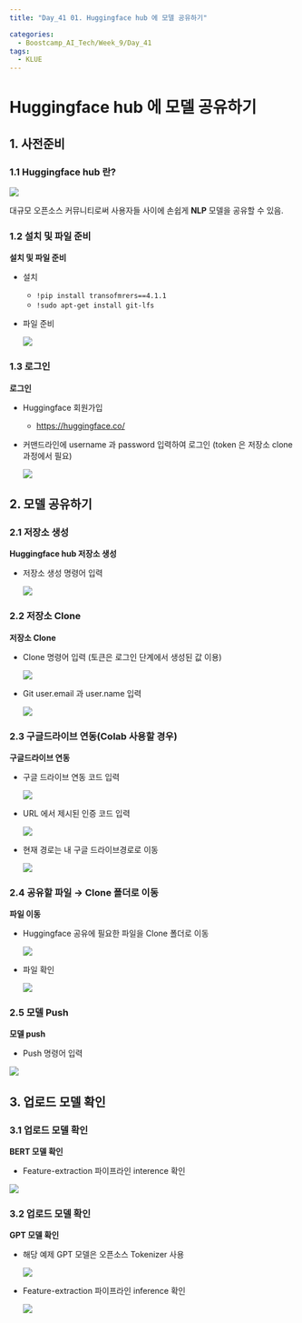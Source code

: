```yaml
---
title: "Day_41 01. Huggingface hub 에 모델 공유하기"

categories:
  - Boostcamp_AI_Tech/Week_9/Day_41
tags:
  - KLUE
---
```

  
# Huggingface hub 에 모델 공유하기

## 1. 사전준비

### 1.1 Huggingface hub 란?

![]({{site.url}}/assets/images/23f387ea.png)

대규모 오픈소스 커뮤니티로써 사용자들 사이에 손쉽게 **NLP** 모델을 공유할 수 있음.

### 1.2 설치 및 파일 준비

**설치 및 파일 준비**
- 설치
  - `!pip install transofmrers==4.1.1`
  - `!sudo apt-get install git-lfs`
- 파일 준비

    ![]({{site.url}}/assets/images/0b099c2f.png)

### 1.3 로그인

**로그인**
- Huggingface 회원가입
  - https://huggingface.co/
- 커맨드라인에 username 과 password 입력하여 로그인 (token 은 저장소 clone 과정에서 필요)

  ![]({{site.url}}/assets/images/a2ec6fea.png)

## 2. 모델 공유하기

### 2.1 저장소 생성

**Huggingface hub 저장소 생성**
- 저장소 생성 명령어 입력

  ![]({{site.url}}/assets/images/2c858582.png)

### 2.2 저장소 Clone

**저장소 Clone**
- Clone 명령어 입력 (토큰은 로그인 단계에서 생성된 값 이용)

  ![]({{site.url}}/assets/images/4988f48f.png)

- Git user.email 과 user.name 입력

  ![]({{site.url}}/assets/images/647a35e4.png)

### 2.3 구글드라이브 연동(Colab 사용할 경우)

**구글드라이브 연동**
- 구글 드라이브 연동 코드 입력

  ![]({{site.url}}/assets/images/964b02b8.png)

- URL 에서 제시된 인증 코드 입력

  ![]({{site.url}}/assets/images/0bb737e1.png)

- 현재 경로는 내 구글 드라이브경로로 이동

  ![]({{site.url}}/assets/images/d653dbed.png)

### 2.4 공유할 파일 $\rightarrow$ Clone 폴더로 이동

**파일 이동**
- Huggingface 공유에 필요한 파일을 Clone 폴더로 이동

  ![]({{site.url}}/assets/images/48b2ede2.png)

- 파일 확인

  ![]({{site.url}}/assets/images/4de9d383.png)

### 2.5 모델 Push

**모델 push**
- Push 명령어 입력

![]({{site.url}}/assets/images/f665edbe.png)

## 3. 업로드 모델 확인

### 3.1 업로드 모델 확인

**BERT 모델 확인**
- Feature-extraction 파이프라인 interence 확인

![]({{site.url}}/assets/images/b2b2fc63.png)

### 3.2 업로드 모델 확인

**GPT 모델 확인**
- 해당 예제 GPT 모델은 오픈소스 Tokenizer 사용

  ![]({{site.url}}/assets/images/fcd2bdf9.png)

- Feature-extraction 파이프라인 inference 확인

  ![]({{site.url}}/assets/images/531dfe0c.png)







